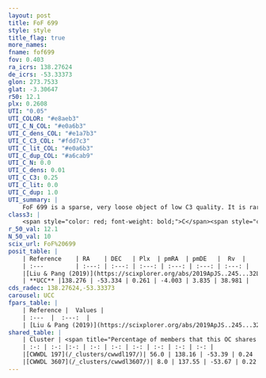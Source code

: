 ```yaml
---
layout: post
title: FoF 699
style: style
title_flag: true
more_names: 
fname: fof699
fov: 0.403
ra_icrs: 138.27624
de_icrs: -53.33373
glon: 273.7533
glat: -3.30647
r50: 12.1
plx: 0.2608
UTI: "0.05"
UTI_COLOR: "#e8aeb3"
UTI_C_N_COL: "#e0a6b3"
UTI_C_dens_COL: "#e1a7b3"
UTI_C_C3_COL: "#fdd7c3"
UTI_C_lit_COL: "#e0a6b3"
UTI_C_dup_COL: "#a6cab9"
UTI_C_N: 0.0
UTI_C_dens: 0.01
UTI_C_C3: 0.25
UTI_C_lit: 0.0
UTI_C_dup: 1.0
UTI_summary: |
    FoF 699 is a sparse, very loose object of low C3 quality. It is rarely studied in the literature, with no articles listed in the last 6 years. This object shares a significant percentage of members with 2 later reported entries.<br><br><span style="color: #99180f; font-weight: bold;">Warning: </span>contains less than 25 stars with <i>P>0.5</i> estimated.
class3: |
    <span style="color: red; font-weight: bold;">C</span><span style="color: red; font-weight: bold;">C</span>
r_50_val: 12.1
N_50_val: 10
scix_url: FoF%20699
posit_table: |
    | Reference    | RA    | DEC   | Plx  | pmRA  | pmDE   |  Rv  |
    | :---         | :---: | :---: | :---: | :---: | :---: | :---: |
    |[Liu & Pang (2019)](https://scixplorer.org/abs/2019ApJS..245...32L) | 138.157 | -53.351 | 0.262 | -3.982 | 3.829 | -- |
    | **UCC** |138.276 | -53.334 | 0.261 | -4.003 | 3.835 | 38.981 | 
cds_radec: 138.27624,-53.33373
carousel: UCC
fpars_table: |
    | Reference |  Values |
    | :---  |  :---:  |
    | [Liu & Pang (2019)](https://scixplorer.org/abs/2019ApJS..245...32L) | `Age=0.676, Z=0.5` |
shared_table: |
    | Cluster | <span title="Percentage of members that this OC shares with the ones listed">%</span>   | RA   | DEC   | Plx   | pmRA  | pmDE  | Rv | UTI |
    | :-: | :-: |:-: | :-: | :-: | :-: | :-: | :-: | :-: |
    |[CWWDL 197](/_clusters/cwwdl197/)| 56.0 | 138.16 | -53.39 | 0.24 | -3.98 | 3.79 | 40.49 |0.03 |
    |[CWWDL 3607](/_clusters/cwwdl3607/)| 8.0 | 137.55 | -53.67 | 0.22 | -4.02 | 3.81 | 6.5 |0.02 |
---
```

